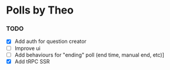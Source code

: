 # Polls by Theo

### TODO

- [x] Add auth for question creator
- [ ] Improve ui
- [ ] Add behaviours for "ending" poll (end time, manual end, etc)]
- [x] Add tRPC SSR
